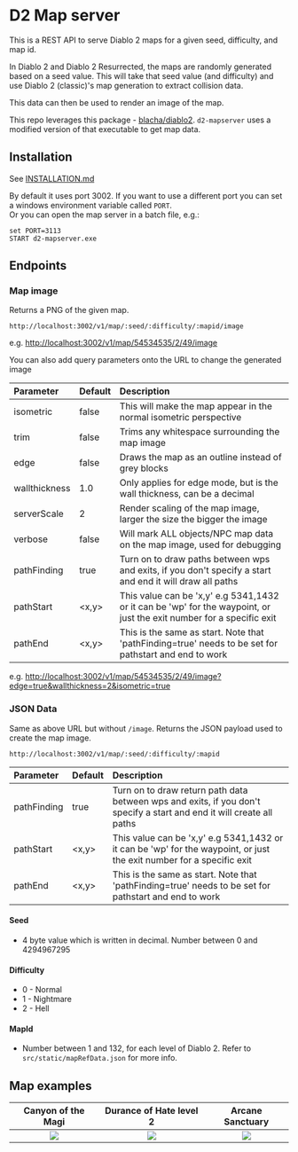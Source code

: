 # D2 Map server

This is a REST API to serve Diablo 2 maps for a given seed, difficulty, and map id.

In Diablo 2 and Diablo 2 Resurrected, the maps are randomly generated based on a seed value.
This will take that seed value (and difficulty) and use Diablo 2 (classic)'s map generation to extract collision data.

This data can then be used to render an image of the map.

This repo leverages this package - [blacha/diablo2](https://github.com/blacha/diablo2/tree/master/packages/map).
`d2-mapserver` uses a modified version of that executable to get map data.

## Installation

See [INSTALLATION.md](./INSTALLATION.md)

By default it uses port 3002. If you want to use a different port you can set a windows environment variable called `PORT`.  
Or you can open the map server in a batch file, e.g.:
```
set PORT=3113
START d2-mapserver.exe
```

## Endpoints

### Map image

Returns a PNG of the given map.

```
http://localhost:3002/v1/map/:seed/:difficulty/:mapid/image
```

e.g. <http://localhost:3002/v1/map/54534535/2/49/image>

You can also add query parameters onto the URL to change the generated image

| Parameter     | Default | Description                                                             |
| :------------ | :------ | :---------------------------------------------------------------------- |
| isometric     | false   | This will make the map appear in the normal isometric perspective       |
| trim          | false   | Trims any whitespace surrounding the map image                          |
| edge          | false   | Draws the map as an outline instead of grey blocks                      |
| wallthickness | 1.0     | Only applies for edge mode, but is the wall thickness, can be a decimal |
| serverScale   | 2       | Render scaling of the map image, larger the size the bigger the image   |
| verbose       | false   | Will mark ALL objects/NPC map data on the map image, used for debugging |
| pathFinding   | true    | Turn on to draw paths between wps and exits, if you don't specify a start and end it will draw all paths |
| pathStart     | <x,y>   | This value can be 'x,y' e.g 5341,1432 or it can be 'wp' for the waypoint, or just the exit number for a specific exit |
| pathEnd       | <x,y>   | This is the same as start. Note that 'pathFinding=true' needs to be set for pathstart and end to work |

e.g. <http://localhost:3002/v1/map/54534535/2/49/image?edge=true&wallthickness=2&isometric=true>

### JSON Data

Same as above URL but without `/image`.
Returns the JSON payload used to create the map image.

```
http://localhost:3002/v1/map/:seed/:difficulty/:mapid
```

| Parameter     | Default | Description                                                             |
| :------------ | :------ | :---------------------------------------------------------------------- |
| pathFinding   | true    | Turn on to draw return path data between wps and exits, if you don't specify a start and end it will create all paths |
| pathStart     | <x,y>   | This value can be 'x,y' e.g 5341,1432 or it can be 'wp' for the waypoint, or just the exit number for a specific exit |
| pathEnd       | <x,y>   | This is the same as start. Note that 'pathFinding=true' needs to be set for pathstart and end to work |

#### Seed

- 4 byte value which is written in decimal.
  Number between 0 and 4294967295

#### Difficulty

- 0 - Normal
- 1 - Nightmare
- 2 - Hell

#### MapId

- Number between 1 and 132, for each level of Diablo 2.
  Refer to `src/static/mapRefData.json` for more info.

## Map examples

| Canyon of the Magi | Durance of Hate level 2 | Arcane Sanctuary |
| :----------------: | :---------------------: | :--------------: |
|  ![](canyon.png)   |    ![](durance2.png)    | ![](arcane.png)  |
